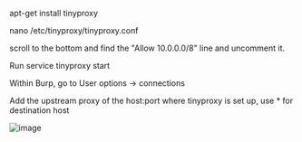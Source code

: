 apt-get install tinyproxy

nano /etc/tinyproxy/tinyproxy.conf

scroll to the bottom and find the "Allow 10.0.0.0/8" line and uncomment it.

Run service tinyproxy start

Within Burp, go to User options → connections

Add the upstream proxy of the host:port where tinyproxy is set up, use * for destination host

![image](https://user-images.githubusercontent.com/66387143/145064589-29063dd0-1a9c-48dc-b7fb-073ac6c5eac6.png)
